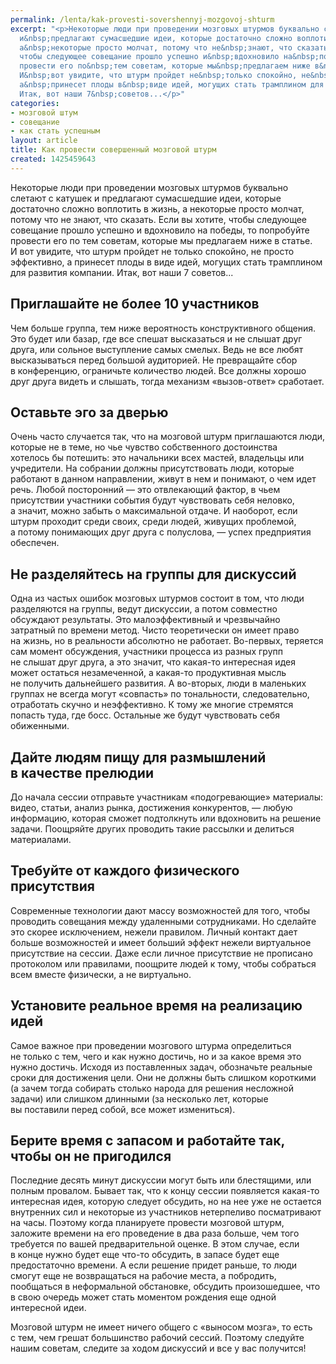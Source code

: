 ```yaml
---
permalink: /lenta/kak-provesti-sovershennyj-mozgovoj-shturm
excerpt: "<p>Некоторые люди при проведении мозговых штурмов буквально слетают с&nbsp;катушек
  и&nbsp;предлагают сумасшедшие идеи, которые достаточно сложно воплотить в&nbsp;жизнь,
  а&nbsp;некоторые просто молчат, потому что не&nbsp;знают, что сказать. Если вы&nbsp;хотите,
  чтобы следующее совещание прошло успешно и&nbsp;вдохновило на&nbsp;победы, то&nbsp;попробуйте
  провести его по&nbsp;тем советам, которые мы&nbsp;предлагаем ниже в&nbsp;статье.
  И&nbsp;вот увидите, что штурм пройдет не&nbsp;только спокойно, не&nbsp;просто эффективно,
  а&nbsp;принесет плоды в&nbsp;виде идей, могущих стать трамплином для развития компании.
  Итак, вот наши 7&nbsp;советов...</p>"
categories:
- мозговой штум
- совещание
- как стать успешным
layout: article
title: Как провести совершенный мозговой штурм
created: 1425459643
---
```

Некоторые люди при проведении мозговых штурмов буквально слетают с катушек и предлагают сумасшедшие идеи, которые достаточно сложно воплотить в жизнь, а некоторые просто молчат, потому что не знают, что сказать. Если вы хотите, чтобы следующее совещание прошло успешно и вдохновило на победы, то попробуйте провести его по тем советам, которые мы предлагаем ниже в статье. И вот увидите, что штурм пройдет не только спокойно, не просто эффективно, а принесет плоды в виде идей, могущих стать трамплином для развития компании. Итак, вот наши 7 советов...

## Приглашайте не более 10 участников ##

Чем больше группа, тем ниже вероятность конструктивного общения. Это будет или базар, где все спешат высказаться и не слышат друг друга, или сольное выступление самых смелых. Ведь не все любят высказываться перед большой аудиторией. Не превращайте сбор в конференцию, ограничьте количество людей. Все должны хорошо друг друга видеть и слышать, тогда механизм «вызов-ответ» сработает.

## Оставьте эго за дверью ##

Очень часто случается так, что на мозговой штурм приглашаются люди, которые не в теме, но чье чувство собственного достоинства хотелось бы потешить: это начальники всех мастей, владельцы или учредители. На собрании должны присутствовать люди, которые работают в данном направлении, живут в нем и понимают, о чем идет речь. Любой посторонний — это отвлекающий фактор, в чьем присутствии участники события будут чувствовать себя неловко, а значит, можно забыть о максимальной отдаче. И наоборот, если штурм проходит среди своих, среди людей, живущих проблемой, а потому понимающих друг друга с полуслова, — успех предприятия обеспечен.

## Не разделяйтесь на группы для дискуссий ##

Одна из частых ошибок мозговых штурмов состоит в том, что люди разделяются на группы, ведут дискуссии, а потом совместно обсуждают результаты. Это малоэффективный и чрезвычайно затратный по времени метод. Чисто теоретически он имеет право на жизнь, но в реальности абсолютно не работает. Во-первых, теряется сам момент обсуждения, участники процесса из разных групп не слышат друг друга, а это значит, что какая-то интересная идея может остаться незамеченной, а какая-то продуктивная мысль не получить дальнейшего развития. А во-вторых, люди в маленьких группах не всегда могут «совпасть» по тональности, следовательно, отработать скучно и неэффективно. К тому же многие стремятся попасть туда, где босс. Остальные же будут чувствовать себя обиженными.

## Дайте людям пищу для размышлений в качестве прелюдии ##

До начала сессии отправьте участникам «подогревающие» материалы: видео, статьи, анализ рынка, достижения конкурентов, — любую информацию, которая сможет подтолкнуть или вдохновить на решение задачи. Поощряйте других проводить такие рассылки и делиться материалами.

## Требуйте от каждого физического присутствия ##

Современные технологии дают массу возможностей для того, чтобы проводить совещания между удаленными сотрудниками. Но сделайте это скорее исключением, нежели правилом. Личный контакт дает больше возможностей и имеет больший эффект нежели виртуальное присутствие на сессии. Даже если личное присутствие не прописано протоколом или правилами, поощрите людей к тому, чтобы собраться всем вместе физически, а не виртуально.

## Установите реальное время на реализацию идей ##

Самое важное при проведении мозгового штурма определиться не только с тем, чего и как нужно достичь, но и за какое время это нужно достичь. Исходя из поставленных задач, обозначьте реальные сроки для достижения цели. Они не должны быть слишком короткими (а зачем тогда собирать столько народа для решения несложной задачи) или слишком длинными (за несколько лет, которые вы поставили перед собой, все может измениться).

## Берите время с запасом и работайте так, чтобы он не пригодился ##

Последние десять минут дискуссии могут быть или блестящими, или полным провалом. Бывает так, что к концу сессии появляется какая-то интересная идея, которую следует обсудить, но на нее уже не остается внутренних сил и некоторые из участников нетерпеливо посматривают на часы. Поэтому когда планируете провести мозговой штурм, заложите времени на его проведение в два раза больше, чем того требуется по вашей предварительной оценке. В этом случае, если в конце нужно будет еще что-то обсудить, в запасе будет еще предостаточно времени. А если решение придет раньше, то люди смогут еще не возвращаться на рабочие места, а побродить, пообщаться в неформальной обстановке, обсудить произошедшее, что в свою очередь может стать моментом рождения еще одной интересной идеи.

Мозговой штурм не имеет ничего общего с «выносом мозга», то есть с тем, чем грешат большинство рабочий сессий. Поэтому следуйте нашим советам, следите за ходом дискуссий и все у вас получится!
